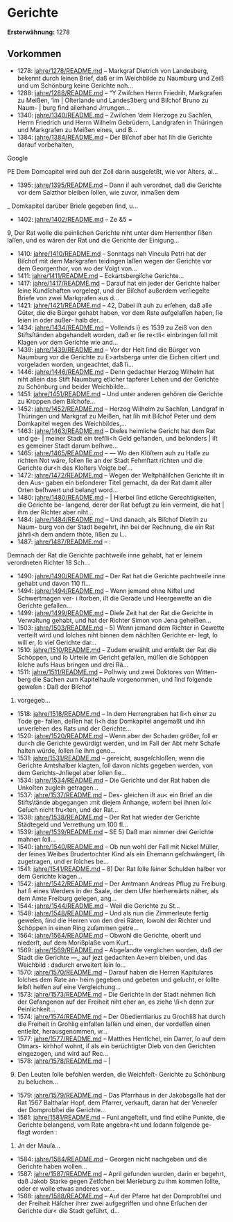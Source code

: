 # Gerichte

**Ersterwähnung:** 1278

## Vorkommen
- 1278: [jahre/1278/README.md](../jahre/1278/README.md) – Markgraf Dietrich von Landesberg, bekennt durch ſeinen
Brief, daß er im Weichbilde zu Naumburg und Zeiß und
um Schönburg keine Gerichte noh...
- 1288: [jahre/1288/README.md](../jahre/1288/README.md) – “Y Zwiſchen Herrn Friedrih, Markgrafen zu Meißen, ‘im
| Oſterlande und Landes3berg und Biſchof Bruno zu Naum-
| burg find allerhand Jrrungen...
- 1340: [jahre/1340/README.md](../jahre/1340/README.md) – Zwiſchen ‘dem Herzoge zu Sachſen, Herrn Friedrich
und Herrn Wilhelm Gebrüdern, Landgrafen in Thüringen
und Markgrafen zu Meißen eines, und B...
- 1384: [jahre/1384/README.md](../jahre/1384/README.md) – Der
Biſchof aber hat ſih die Gerichte darauf vorbehalten,

Google


PE
Dem Domcapitel wird auh der Zoll darin ausgeſetßt, wie
vor Alters, al...
- 1395: [jahre/1395/README.md](../jahre/1395/README.md) – Dann iſ auh verordnet, daß die Gerichte
vor dem Salzthor bleiben ſollen, wie zuvor, inmaßen dem

_ Domkapitel darüber Brieſe gegeben ſind, u...
- 1402: [jahre/1402/README.md](../jahre/1402/README.md) – Ze &5 =

9, Der Rat wolle die peinlichen Gerichte niht unter
dem Herrenthor ſißen laſſen, und es wären der Rat und
die Gerichte der Einigung...
- 1410: [jahre/1410/README.md](../jahre/1410/README.md) – Sonntags nah Vincula Petri hat der Biſchof mit
dem Markgrafen teidingen laſſen wegen der Gerichte vor
dem Georgenthor, von wo der Voigt von...
- 1411: [jahre/1411/README.md](../jahre/1411/README.md) – Eckartsbergiſche Gerichte...
- 1417: [jahre/1417/README.md](../jahre/1417/README.md) – Darauf hat ein jeder der Gerichte halber ſeine Kundſchaften
vorgelegt, und der Biſchof außerdem verſiegelte Briefe von
zwei Markgrafen aus d...
- 1421: [jahre/1421/README.md](../jahre/1421/README.md) – 42, Dabei iſt auh
zu erſehen, daß alle Güter, die die Bürger gehabt haben,
vor dem Rate aufgelaſſen haben, ſie ſeien in oder außer-
halb der...
- 1434: [jahre/1434/README.md](../jahre/1434/README.md) – Vollends i} es 1539
zu Zeiß von den Stiftsſtänden abgehandelt worden, daß
er ſie re<tli< einbringen ſoll mit Klagen vor dem
Gerichte wie and...
- 1439: [jahre/1439/README.md](../jahre/1439/README.md) – Vor der Heit ſind die Bürger von Naumburg vor
die Gerichte zu E>artsberga unter die Eichen citiert und
vorgeladen worden, ungeachtet, daß ſi...
- 1446: [jahre/1446/README.md](../jahre/1446/README.md) – Denn gedachter Herzog Wilhelm hat niht allein das
Stift Naumburg etlicher tapferer Lehen und der Gerichte
zu Schönburg und beider Weichbilde...
- 1451: [jahre/1451/README.md](../jahre/1451/README.md) – Und
unter anderen gehören die Gerichte zu Kroppen dem
Biſchofe...
- 1452: [jahre/1452/README.md](../jahre/1452/README.md) – Herzog Wilhelm zu Sachſen, Landgraf in Thüringen
und Markgraf zu Meißen, hat ſih mit Biſchof Peter und
dem Domkapitel wegen des Weichbildes,...
- 1463: [jahre/1463/README.md](../jahre/1463/README.md) – Dieſes heimliche Gericht hat dem Rat und ge- |
meiner Stadt ein trefſli<h Geld geſtanden, und beſonders |
iſt es gemeiner Stadt darum beſhwe...
- 1465: [jahre/1465/README.md](../jahre/1465/README.md) – — Wo den Klöſtern auh
zu Halſe zu richten Not wäre, ſollen ſie an der Stadt
Fehmſtatt richten und die Gerichte dur<h des Kloſters
Voigte beſ...
- 1472: [jahre/1472/README.md](../jahre/1472/README.md) – Wegen der Weſtphäliſchen Gerichte iſt in den Aus-
gaben ein beſonderer Titel gemacht, da der Rat damit
aller Orten beſhwert und belangt word...
- 1480: [jahre/1480/README.md](../jahre/1480/README.md) – | Hierbei ſind etliche Gerechtigkeiten, die Gerichte be-
langend, derer der Rat befugt zu ſein vermeint, die hat
| ihm der Richter aber niht...
- 1484: [jahre/1484/README.md](../jahre/1484/README.md) – Und danach, als Biſchof Dietrih zu Naum-
burg von der Stadt begehrt, ihn bei der Rechnung, die
ein Rat jährli<h dem andern thöte, ſißen zu l...
- 1487: [jahre/1487/README.md](../jahre/1487/README.md) – :

Demnach der Rat die Gerichte pachtweiſe inne gehabt,
hat er ſeinem verordneten Richter 18 Sch...
- 1490: [jahre/1490/README.md](../jahre/1490/README.md) – Der Rat hat die Gerichte pachtweiſe inne gehabt und
davon 110 fl...
- 1494: [jahre/1494/README.md](../jahre/1494/README.md) – Wenn jemand ohne Niftel und Schwertmagen ver- i
ſtorben, iſt die Gerade und Heergewette an die Gerichte
gefallen...
- 1499: [jahre/1499/README.md](../jahre/1499/README.md) – Dieſe Zeit hat der Rat die Gerichte in Verwaltung
gehabt, und hat der Richter Simon von Jena geheißen...
- 1503: [jahre/1503/README.md](../jahre/1503/README.md) – 5) Wenn jemand dem Richter in Gewette verteilt
wird und ſolches niht binnen dem nächſten Gerichte er-
legt, ſo will er, ſo viel Gerichte dar...
- 1510: [jahre/1510/README.md](../jahre/1510/README.md) – Zudem erwählt und entſeßt der Rat die
Schöppen, und ſo Urteile im Gericht gefallen, müſſen die
Schöppen ſolche aufs Haus bringen und drei Rä...
- 1511: [jahre/1511/README.md](../jahre/1511/README.md) – Poſhwiy und zwei Doktores von Witten-
berg die Sachen zum Kapitelhauſe vorgenommen, und
ſind folgende geweſen : Daß der Biſchof

1) vorgegeb...
- 1518: [jahre/1518/README.md](../jahre/1518/README.md) – In dem Herrengraben hat ſi<h einer zu Tode ge-
fallen, deſſen hat ſi<h das Domkapitel angemaßt und ihn
unverſehen des Rats und der Gerichte...
- 1520: [jahre/1520/README.md](../jahre/1520/README.md) – Wenn aber der
Schaden größer, ſoll er dur<h die Gerichte gewürdigt
werden, und im Fall der Abt mehr Schafe halten würde,
ſollen ſie ihm geno...
- 1531: [jahre/1531/README.md](../jahre/1531/README.md) – gereicht, ausgeſchloſſen, wenn die Gerichte
Amtshalber klagten, ſoll davon nichts gegeben werden,
von dem Gerichts-Jnſiegel aber ſollen ſie...
- 1534: [jahre/1534/README.md](../jahre/1534/README.md) – Die Gerichte und der
Rat haben die Unkoſten zugleih getragen...
- 1537: [jahre/1537/README.md](../jahre/1537/README.md) – Des-
gleichen iſt au< ein Brief an die Stifts\tände abgegangen
:mit diejem Anhange, wofern bei ihnen ſol< Geſuch nicht
fru<ten, und der Rat...
- 1538: [jahre/1538/README.md](../jahre/1538/README.md) – Der Rat hat wieder der Gerichte Städtegeld und
Verrethung um 100 fl...
- 1539: [jahre/1539/README.md](../jahre/1539/README.md) – SE 5) Daß man nimmer drei Gerichte mahnen ſoll...
- 1540: [jahre/1540/README.md](../jahre/1540/README.md) – Ob nun wohl der Fall mit
Nickel Müller, der ſeines Weibes Brudertochter Kind als
ein Ehemann geſchwängert, ſih zugetragen, und er ſolches
be...
- 1541: [jahre/1541/README.md](../jahre/1541/README.md) – 8) Der Rat ſolle ſeiner Schulden halber vor dem
Gerichte klagen...
- 1542: [jahre/1542/README.md](../jahre/1542/README.md) – Der Amtmann Andreas Pflug zu Freiburg hat ſi
eines Werders in der Saale, der dem Ufer hierherwärts
näher, als dem Amte Freiburg gelegen, ang...
- 1544: [jahre/1544/README.md](../jahre/1544/README.md) – Weil die Gerichte zu St...
- 1548: [jahre/1548/README.md](../jahre/1548/README.md) – Und als nun die Zimmerleute fertig geweſen, ſind die
Herren von den drei Räten, ſowohl der Richter und
Schöppen in einen Ring zuſammen getre...
- 1564: [jahre/1564/README.md](../jahre/1564/README.md) – Obwohl die Gerichte, oberſt und niederſt, auf dem
Morißplaße vom Kurf...
- 1569: [jahre/1569/README.md](../jahre/1569/README.md) – Abgeſandte verglichen worden, daß der Stadt die Gerichte
—_ auf jezt gedachten Ae>ern bleiben, und das Weichbild
: dadurch erweitert ſein ſo...
- 1570: [jahre/1570/README.md](../jahre/1570/README.md) – Darauf haben die Herren Kapitulares ſolches dem Rate an-
heim gegeben und gebeten und geſucht, er ſollte ſelbſt helfen
auf eine Vergleichung...
- 1573: [jahre/1573/README.md](../jahre/1573/README.md) – Die Gerichte in der Stadt nehmen ſich der Gefangenen
auf der Freiheit niht eher an, es ziehe \ſi<h denn zur
Peinlichkeit...
- 1574: [jahre/1574/README.md](../jahre/1574/README.md) – Der Obedientiarius zu Grochliß hat durch die Freiheit
in Grohlig einfallen laſſen und einen, der vordeſſen einen
entleibt, herausgenommen, w...
- 1577: [jahre/1577/README.md](../jahre/1577/README.md) – Matthes Hentſchel, ein Darrer, ſo auf dem Otmars-
kirhhof wohnt, iſ als ein berüchtigter Dieb von den
Gerichten eingezogen, und wird auf Rec...
- 1578: [jahre/1578/README.md](../jahre/1578/README.md) – |

9) Den Leuten ſolle befohlen werden, die Weichfeſt-
Gerichte zu Schönburg zu beſuchen...
- 1579: [jahre/1579/README.md](../jahre/1579/README.md) – Das Pfarrhaus in der Jakobsgaſſe hat der Rat 1567
Balthaſar Hopf, dem Pfarrer, verkauft, daran hat der
Verweſer der Domprobſtei die Gerichte...
- 1581: [jahre/1581/README.md](../jahre/1581/README.md) – Funi angeſtellt, und find etlihe Punkte, die Gerichte
belangend, vom Rate angebra<ht und ſodann folgende ge-
flagt worden :

1) Jn der Mauſa...
- 1584: [jahre/1584/README.md](../jahre/1584/README.md) – Georgen nicht nachgeben und die Gerichte
haben wollen...
- 1587: [jahre/1587/README.md](../jahre/1587/README.md) – April gefunden wurden, darin er begehrt, daß Jakob
Starke gegen Zetſchen bei Merſeburg zu ihm kommen
ſollte, oder er wolle etwas anderes vor...
- 1588: [jahre/1588/README.md](../jahre/1588/README.md) – Auf der Pfarre hat der Domprobſtei und der Freiheit
Häſcher ihrer zwei aufgegriffen und ohne Erſuchen der
Gerichte dur< die Stadt geführt, d...
